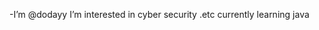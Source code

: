 -I’m @dodayy
I’m interested in cyber security .etc
currently learning java


<!---
dodayy/dodayy is a ✨ special ✨ repository because its `README.md` (this file) appears on your GitHub profile.
You can click the Preview link to take a look at your changes.
--->
